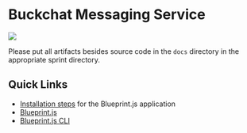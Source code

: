 # Buckchat Messaging Service

<img src="https://travis-ci.org/CS506/fall2016-group1.svg?branch=master" />

Please put all artifacts besides source code in the `docs` directory in the appropriate sprint directory.

## Quick Links

* [Installation steps](https://github.com/CS506/fall2016-group1/wiki/Installation-Steps) for the Blueprint.js application
* [Blueprint.js](https://github.com/onehilltech/blueprint)
* [Blueprint.js CLI](https://github.com/onehilltech/blueprint-cli)
